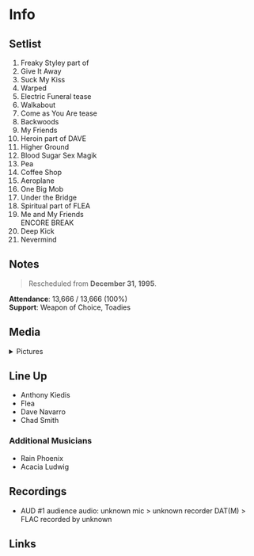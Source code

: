 # Info

## Setlist

1. Freaky Styley part of
2. Give It Away
3. Suck My Kiss
4. Warped
5. Electric Funeral tease
6. Walkabout
7. Come as You Are tease
8. Backwoods
9. My Friends
10. Heroin part of DAVE
11. Higher Ground
12. Blood Sugar Sex Magik
13. Pea
14. Coffee Shop
15. Aeroplane
16. One Big Mob
17. Under the Bridge
18. Spiritual part of FLEA
19. Me and My Friends
<br> ENCORE BREAK
20. Deep Kick
21. Nevermind

## Notes

> Rescheduled from **December 31, 1995**.

**Attendance**: 13,666 / 13,666 (100%)
<br>
**Support**: Weapon of Choice, Toadies

## Media 

<details>
  <summary>Pictures</summary>
  <!--<img alt="Setlist" title="Setlist" src="_.jpg" height="200" />-->
</details>

## Line Up

* Anthony Kiedis
* Flea
* Dave Navarro
* Chad Smith

### Additional Musicians

* Rain Phoenix  
* Acacia Ludwig

## Recordings

* AUD #1 audience audio: unknown mic > unknown recorder DAT(M) > FLAC recorded by unknown

## Links
